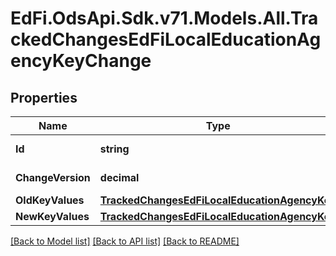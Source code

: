# EdFi.OdsApi.Sdk.v71.Models.All.TrackedChangesEdFiLocalEducationAgencyKeyChange

## Properties

Name | Type | Description | Notes
------------ | ------------- | ------------- | -------------
**Id** | **string** | Resource identifier | [optional] 
**ChangeVersion** | **decimal** | Change version | [optional] 
**OldKeyValues** | [**TrackedChangesEdFiLocalEducationAgencyKey**](TrackedChangesEdFiLocalEducationAgencyKey.md) |  | [optional] 
**NewKeyValues** | [**TrackedChangesEdFiLocalEducationAgencyKey**](TrackedChangesEdFiLocalEducationAgencyKey.md) |  | [optional] 

[[Back to Model list]](../../README.md#documentation-for-models) [[Back to API list]](../../README.md#documentation-for-api-endpoints) [[Back to README]](../../README.md)

